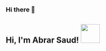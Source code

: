 ### Hi there 👋

<h2> Hi, I'm Abrar Saud! <img src="https://media.giphy.com/media/mGcNjsfWAjY5AEZNw6/giphy.gif" width="50"></h2>

